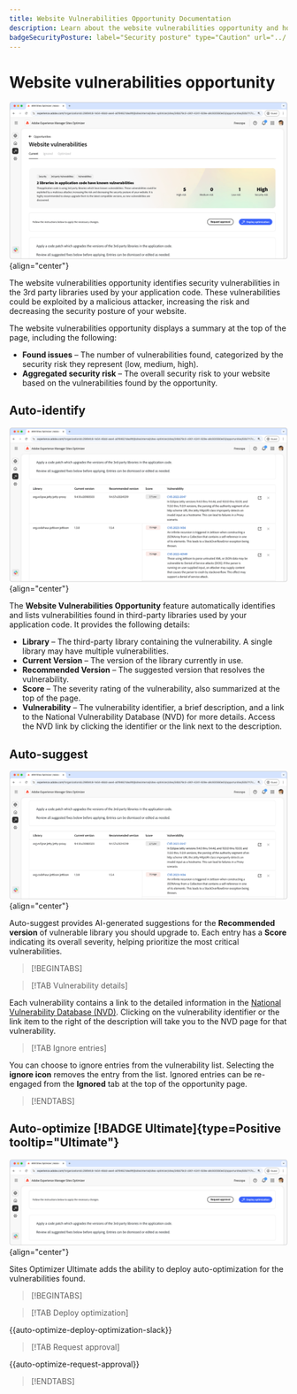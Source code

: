 ```yaml
---
title: Website Vulnerabilities Opportunity Documentation
description: Learn about the website vulnerabilities opportunity and how to use it to increase the security of on your website.
badgeSecurityPosture: label="Security posture" type="Caution" url="../../opportunity-types/security-posture.md" tooltip="Security posture"
---
```


# Website vulnerabilities opportunity

![Website vulnerabilities opportunity](./assets/website-vulnerabilities/hero.png){align="center"}

The website vulnerabilities opportunity identifies security vulnerabilities in the 3rd party libraries used by your application code. These vulnerabilities could be exploited by a malicious attacker, increasing the risk and decreasing the security posture of your website.

The website vulnerabilities opportunity displays a summary at the top of the page, including the following:

* **Found issues** – The number of vulnerabilities found, categorized by the security risk they represent (low, medium, high).
* **Aggregated security risk** – The overall security risk to your website based on the vulnerabilities found by the opportunity.

## Auto-identify

![Auto-identify website vulnerabilities](./assets/website-vulnerabilities/auto-identify.png){align="center"}

The **Website Vulnerabilities Opportunity** feature automatically identifies and lists vulnerabilities found in third-party libraries used by your application code. It provides the following details:  

* **Library** – The third-party library containing the vulnerability. A single library may have multiple vulnerabilities.  
* **Current Version** – The version of the library currently in use.  
* **Recommended Version** – The suggested version that resolves the vulnerability.  
* **Score** – The severity rating of the vulnerability, also summarized at the top of the page.  
* **Vulnerability** – The vulnerability identifier, a brief description, and a link to the National Vulnerability Database (NVD) for more details. Access the NVD link by clicking the identifier or the link next to the description.  

## Auto-suggest

![Auto-suggest website vulnerabilities](./assets/website-vulnerabilities/auto-suggest.png){align="center"}

Auto-suggest provides AI-generated suggestions for the **Recommended version** of vulnerable library you should upgrade to. Each entry has a **Score** indicating its overall severity, helping prioritize the most critical vulnerabilities.

>[!BEGINTABS]

>[!TAB Vulnerability details]

Each vulnerability contains a link to the detailed information in the [National Vulnerability Database (NVD)](https://nvd.nist.gov/). Clicking on the vulnerability identifier or the link item to the right of the description will take you to the NVD page for that vulnerability.

>[!TAB Ignore entries]

You can choose to ignore entries from the vulnerability list. Selecting the **ignore icon** removes the entry from the list. Ignored entries can be re-engaged from the **Ignored** tab at the top of the opportunity page.<!---right now it does not seem to be implemented, but the page description mentions this functionality-->

>[!ENDTABS]


## Auto-optimize [!BADGE Ultimate]{type=Positive tooltip="Ultimate"}

![Auto-optimize website vulnerabilities](./assets/website-vulnerabilities/auto-optimize.png){align="center"}

Sites Optimizer Ultimate adds the ability to deploy auto-optimization for the vulnerabilities found.

>[!BEGINTABS]

>[!TAB Deploy optimization]

{{auto-optimize-deploy-optimization-slack}}

>[!TAB Request approval]

{{auto-optimize-request-approval}}

>[!ENDTABS]